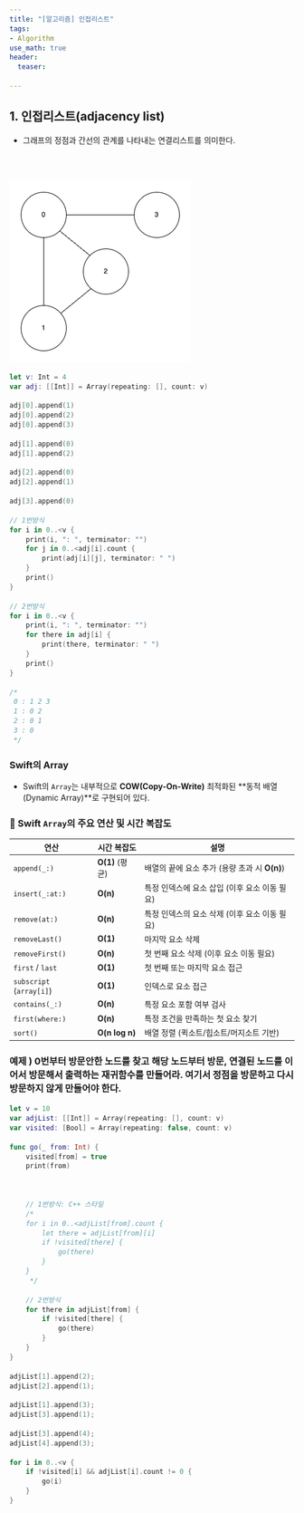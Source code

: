 ```yaml
---
title: "[알고리즘] 인접리스트"
tags: 
- Algorithm
use_math: true
header: 
  teaser: 

---
```



## 1.  인접리스트(adjacency list)

- 그래프의 정점과 간선의 관계를 나타내는 연결리스트를 의미한다.
<br/>
<br/>

![1](./img/인접리스트/1.png)

```swift
let v: Int = 4
var adj: [[Int]] = Array(repeating: [], count: v)

adj[0].append(1)
adj[0].append(2)
adj[0].append(3)

adj[1].append(0)
adj[1].append(2)

adj[2].append(0)
adj[2].append(1)

adj[3].append(0)

// 1번방식
for i in 0..<v {
    print(i, ": ", terminator: "")
    for j in 0..<adj[i].count {
        print(adj[i][j], terminator: " ")
    }
    print()
}

// 2번방식
for i in 0..<v {
    print(i, ": ", terminator: "")
    for there in adj[i] {
        print(there, terminator: " ")
    }
    print()
}

/*
 0 : 1 2 3
 1 : 0 2
 2 : 0 1
 3 : 0
 */
```

### Swift의 Array

- Swift의 `Array`는 내부적으로 **COW(Copy-On-Write)** 최적화된 **동적 배열(Dynamic Array)**로 구현되어 있다.

### 📌 Swift `Array`의 주요 연산 및 시간 복잡도

| 연산                     | 시간 복잡도     | 설명                                          |
| ------------------------ | --------------- | --------------------------------------------- |
| `append(_:)`             | **O(1)** (평균) | 배열의 끝에 요소 추가 (용량 초과 시 **O(n)**) |
| `insert(_:at:)`          | **O(n)**        | 특정 인덱스에 요소 삽입 (이후 요소 이동 필요) |
| `remove(at:)`            | **O(n)**        | 특정 인덱스의 요소 삭제 (이후 요소 이동 필요) |
| `removeLast()`           | **O(1)**        | 마지막 요소 삭제                              |
| `removeFirst()`          | **O(n)**        | 첫 번째 요소 삭제 (이후 요소 이동 필요)       |
| `first` / `last`         | **O(1)**        | 첫 번째 또는 마지막 요소 접근                 |
| `subscript` (`array[i]`) | **O(1)**        | 인덱스로 요소 접근                            |
| `contains(_:)`           | **O(n)**        | 특정 요소 포함 여부 검사                      |
| `first(where:)`          | **O(n)**        | 특정 조건을 만족하는 첫 요소 찾기             |
| `sort()`                 | **O(n log n)**  | 배열 정렬 (퀵소트/힙소트/머지소트 기반)       |



### 예제 ) 0번부터 방문안한 노드를 찾고 해당 노드부터 방문, 연결된 노드를 이어서 방문해서 출력하는 재귀함수를 만들어라. 여기서 정점을 방문하고 다시 방문하지 않게 만들어야 한다.

```swift
let v = 10
var adjList: [[Int]] = Array(repeating: [], count: v)
var visited: [Bool] = Array(repeating: false, count: v)

func go(_ from: Int) {
    visited[from] = true
    print(from)
    
    
    
    // 1번방식: C++ 스타일
    /*
    for i in 0..<adjList[from].count {
        let there = adjList[from][i]
        if !visited[there] {
            go(there)
        }
    }
     */
    
    // 2번방식
    for there in adjList[from] {
        if !visited[there] {
            go(there)
        }
    }
}

adjList[1].append(2);
adjList[2].append(1);

adjList[1].append(3);
adjList[3].append(1);

adjList[3].append(4);
adjList[4].append(3);

for i in 0..<v {
    if !visited[i] && adjList[i].count != 0 {
        go(i)
    }
}
```


